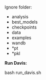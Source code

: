 Ignore folder:
+ analysis
+ best_models
+ checkpoints
+ data
+ examples
+ wandb
+ *pt
+ *pkl

**Run Davis:**
  
bash run_davis.sh
